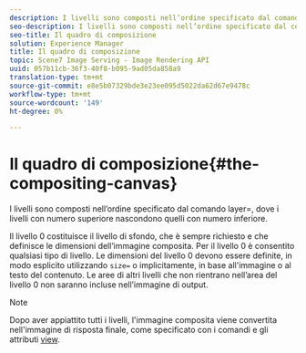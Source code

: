 ```yaml
---
description: I livelli sono composti nell’ordine specificato dal comando layer=, dove i livelli con numero superiore nascondono quelli con numero inferiore.
seo-description: I livelli sono composti nell’ordine specificato dal comando layer=, dove i livelli con numero superiore nascondono quelli con numero inferiore.
seo-title: Il quadro di composizione
solution: Experience Manager
title: Il quadro di composizione
topic: Scene7 Image Serving - Image Rendering API
uuid: 057b11cb-36f3-40f8-b095-9ad05da858a9
translation-type: tm+mt
source-git-commit: e8e5b07329bde3e23ee095d5022da62d67e9478c
workflow-type: tm+mt
source-wordcount: '149'
ht-degree: 0%

---
```



# Il quadro di composizione{#the-compositing-canvas}

I livelli sono composti nell’ordine specificato dal comando layer=, dove i livelli con numero superiore nascondono quelli con numero inferiore.

Il livello 0 costituisce il livello di sfondo, che è sempre richiesto e che definisce le dimensioni dell’immagine composita. Per il livello 0 è consentito qualsiasi tipo di livello. Le dimensioni del livello 0 devono essere definite, in modo esplicito utilizzando `size=` o implicitamente, in base all&#39;immagine o al testo del contenuto. Le aree di altri livelli che non rientrano nell’area del livello 0 non saranno incluse nell’immagine di output.

>[!NOTE]
>
>Dopo aver appiattito tutti i livelli, l&#39;immagine composita viene convertita nell&#39;immagine di risposta finale, come specificato con i comandi e gli attributi [view](../../../../../../is-api/http-ref/image-serving-api-ref/c-http-protocol-reference/c-syntax-and-features/c-command-overview/r-view-commands-and-attributes.md#reference-8b3d637d080a47a4ba669a7f0de2ba90).

